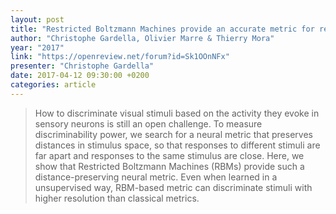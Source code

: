```yaml
---
layout: post
title: "Restricted Boltzmann Machines provide an accurate metric for retinal responses to visual stimuli"
author: "Christophe Gardella, Olivier Marre & Thierry Mora"
year: "2017"
link: "https://openreview.net/forum?id=Sk1OOnNFx"
presenter: "Christophe Gardella"
date: 2017-04-12 09:30:00 +0200
categories: article
---
```


> How to discriminate visual stimuli based on the activity they evoke in sensory
> neurons is still an open challenge. To measure discriminability power, we
> search for a neural metric that preserves distances in stimulus space, so that
> responses to different stimuli are far apart and responses to the same
> stimulus are close. Here, we show that Restricted Boltzmann Machines (RBMs)
> provide such a distance-preserving neural metric. Even when learned in a
> unsupervised way, RBM-based metric can discriminate stimuli with higher
> resolution than classical metrics.
